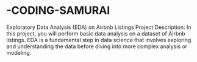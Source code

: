 # -CODING-SAMURAI
Exploratory Data Analysis (EDA) on Airbnb Listings  Project Description: In this project, you will perform basic data analysis on a dataset of  Airbnb listings. EDA is a fundamental step in data science that involves exploring and  understanding the data before diving into more complex analysis or modeling.
